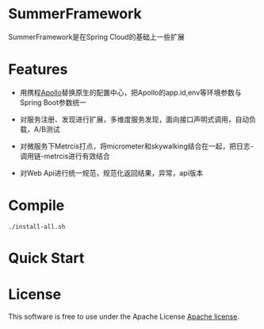 # SummerFramework

SummerFramework是在Spring Cloud的基础上一些扩展



# Features

* 用携程[Apollo](https://github.com/ctripcorp/apollo)替换原生的配置中心，把Apollo的app.id,env等环境参数与Spring Boot参数统一

* 对服务注册、发现进行扩展，多维度服务发现，面向接口声明式调用，自动负载，A/B测试

* 对微服务下Metrcis打点，将micrometer和skywalking结合在一起，把日志-调用链-metrcis进行有效结合

* 对Web Api进行统一规范，规范化返回结果，异常，api版本





# Compile

```
./install-all.sh

```


# Quick Start




 

# License

This software is free to use under the Apache License [Apache license](https://github.com/alibaba/DataX/blob/master/license.txt).



